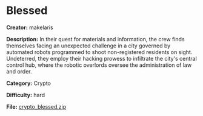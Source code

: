 # Blessed

**Creator:** makelaris

**Description:** In their quest for materials and information, the crew finds themselves facing an unexpected challenge in a city governed by automated robots programmed to shoot non-registered residents on sight. Undeterred, they employ their hacking prowess to infiltrate the city's central control hub, where the robotic overlords oversee the administration of law and order.

**Category:** Crypto

**Difficulty:** hard

**File:** [crypto_blessed.zip](crypto_blessed.zip)

